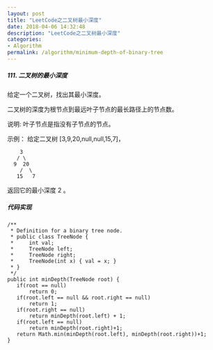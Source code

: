 ```yaml
---
layout: post
title: "LeetCode之二叉树最小深度"
date: 2018-04-06 14:32:48
description: "LeetCode之二叉树最小深度"
categories:
- Algorithm
permalink: /algorithm/minimum-depth-of-binary-tree
---
```


##### 111. 二叉树的最小深度

给定一个二叉树，找出其最小深度。

二叉树的深度为根节点到最远叶子节点的最长路径上的节点数。  

说明: 叶子节点是指没有子节点的节点。  

示例：
给定二叉树 [3,9,20,null,null,15,7]，  

```vim
    3
   / \
  9  20
    /  \
   15   7
```   
返回它的最小深度 2 。


##### 代码实现

```vim
/**
 * Definition for a binary tree node.
 * public class TreeNode {
 *     int val;
 *     TreeNode left;
 *     TreeNode right;
 *     TreeNode(int x) { val = x; }
 * }
 */
public int minDepth(TreeNode root) {
   if(root == null)
       return 0;
   if(root.left == null && root.right == null)
       return 1;
   if(root.right == null)
       return minDepth(root.left) + 1;
   if(root.left == null)
       return minDepth(root.right)+1;
   return Math.min(minDepth(root.left), minDepth(root.right))+1;
}
```
